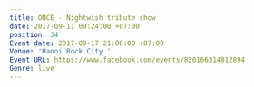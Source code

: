 ```yaml
---
title: ONCE - Nightwish tribute show
date: 2017-09-11 09:24:00 +07:00
position: 34
Event date: 2017-09-17 21:00:00 +07:00
Venue: 'Hanoi Rock City '
Event URL: https://www.facebook.com/events/820166314812894
Genre: live
---
```


